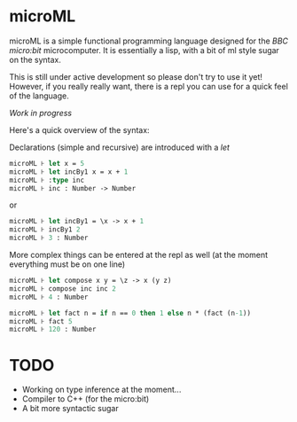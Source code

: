 # microML

microML is a simple functional programming language designed for the *BBC micro:bit* microcomputer. It is
essentially a lisp, with a bit of ml style sugar on the syntax.

This is still under active development so please don't try to use it yet! However, if you really really want,
there is a repl you can use for a quick feel of the language.

*Work in progress*

Here's a quick overview of the syntax:

Declarations (simple and recursive) are introduced with a _let_

```ml
microML ⊦ let x = 5
microML ⊦ let incBy1 x = x + 1
microML ⊦ :type inc
microML ⊦ inc : Number -> Number
```

or 

```ml
microML ⊦ let incBy1 = \x -> x + 1
microML ⊦ incBy1 2
microML ⊦ 3 : Number
```

More complex things can be entered at the repl as well (at the moment everything must be on one line)

```ml
microML ⊦ let compose x y = \z -> x (y z)
microML ⊦ compose inc inc 2
microML ⊦ 4 : Number

microML ⊦ let fact n = if n == 0 then 1 else n * (fact (n-1))
microML ⊦ fact 5
microML ⊦ 120 : Number
```

TODO
====

+ Working on type inference at the moment...
+ Compiler to C++ (for the micro:bit)
+ A bit more syntactic sugar
